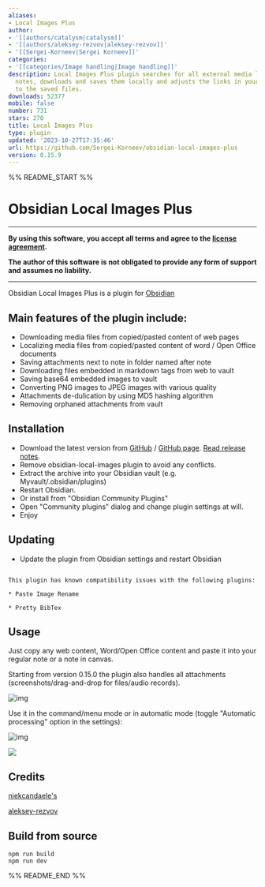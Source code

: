 ```yaml
---
aliases:
- Local Images Plus
author:
- '[[authors/catalysm|catalysm]]'
- '[[authors/aleksey-rezvov|aleksey-rezvov]]'
- '[[Sergei-Korneev|Sergei Korneev]]'
categories:
- '[[categories/Image handling|Image handling]]'
description: Local Images Plus plugin searches for all external media links in your
  notes, downloads and saves them locally and adjusts the links in your notes to point
  to the saved files.
downloads: 52377
mobile: false
number: 731
stars: 270
title: Local Images Plus
type: plugin
updated: '2023-10-27T17:35:46'
url: https://github.com/Sergei-Korneev/obsidian-local-images-plus
version: 0.15.9
---
```


%% README_START %%

# Obsidian Local Images Plus

***

**By using this software, you accept all terms and agree to the [license agreement](https://github.com/Sergei-Korneev/obsidian-local-images-plus/blob/main/LICENSE).**

**The author of this software is not obligated to provide any form of support and assumes no liability.**

***


Obsidian Local Images Plus is a plugin for [Obsidian](https://obsidian.md/) 

## Main features of the plugin include:

- Downloading media files from copied/pasted content of web pages
- Localizing media files from copied/pasted content of word / Open Office documents
- Saving attachments next to note in folder named after  note
- Downloading files embedded in markdown tags from web to vault 
- Saving base64 embedded images to vault
- Converting PNG images to JPEG images with various quality
- Attachments de-dulication by using MD5 hashing algorithm
- Removing orphaned attachments from vault



## Installation

- Download the latest version from [GitHub](https://github.com/Sergei-Korneev/obsidian-local-images-plus) / [GitHub page](https://sergei-korneev.github.io/obsidian-local-images-plus). [Read release notes](https://github.com/Sergei-Korneev/obsidian-local-images-plus/releases).
- Remove obsidian-local-images plugin to avoid any conflicts.
- Extract the archive into your Obsidian vault (e.g. Myvault/.obsidian/plugins)
- Restart Obsidian.
- Or install from "Obsidian Community Plugins"
- Open "Community plugins" dialog and change plugin settings at will.
- Enjoy


## Updating

- Update the plugin from Obsidian settings and restart Obsidian


```

This plugin has known compatibility issues with the following plugins:

* Paste Image Rename

* Pretty BibTex

```


## Usage

Just copy any web content, Word/Open Office content and paste it into your regular note or a note in canvas.

Starting from version 0.15.0 the plugin also handles all attachments (screenshots/drag-and-drop for files/audio records).




![img](https://raw.githubusercontent.com/Sergei-Korneev/obsidian-local-images-plus/HEAD/docs/exampleimage.gif)

Use it in the command/menu mode or in automatic mode (toggle "Automatic processing" option in the settings):



![img](https://raw.githubusercontent.com/Sergei-Korneev/obsidian-local-images-plus/HEAD/docs/commands.png)



<a href="https://www.buymeacoffee.com/sergeikorneev"><img src="https://img.buymeacoffee.com/button-api/?text=Buy me a coffee&emoji=&slug=sergeikorneev&button_colour=5F7FFF&font_colour=ffffff&font_family=Inter&outline_colour=000000&coffee_colour=FFDD00"></a>



## Credits

[niekcandaele's](https://github.com/niekcandaele/obsidian-local-images)

[aleksey-rezvov](https://github.com/aleksey-rezvov/obsidian-local-images)


## Build from source
```
npm run build
npm run dev
```


%% README_END %%